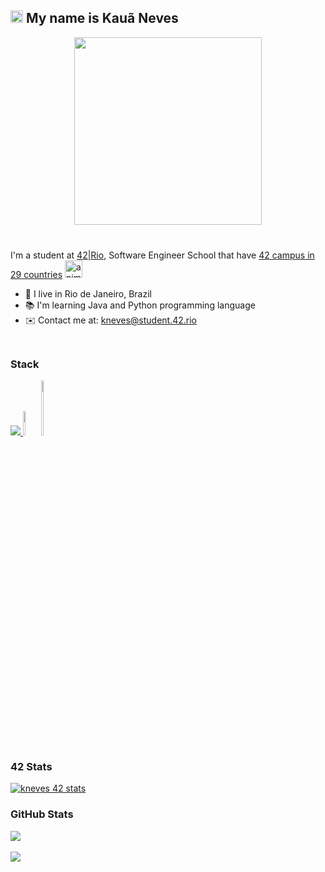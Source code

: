 ## <a href="https://www.animatedimages.org/cat-hello-523.htm"><img src="https://www.animatedimages.org/data/media/523/animated-hello-image-0002.gif" border="0" alt="animated-hello-image-0002" height="20"/></a> My name is Kauã Neves
<div align="center">
 <img src="https://github.com/DevKneves/gif-code/blob/48792cc49d633b5219833d9c79ba6db4069dd741/kneves.gif" width="300px" heigth="170px">
</div>
<img src="https://www.animatedimages.org/data/media/134/animated-dividing-line-image-0095.gif" width="100%" height="09">

<br>I'm a student at [42|Rio](https://42.rio), Software Engineer School that have [42 campus in 29 countries](https://www.42network.org/42-schools/) <a href="https://www.animatedimages.org/cat-world-globes-1667.htm"><img src="https://www.animatedimages.org/data/media/1667/animated-world-globe-image-0039.gif" border="0" alt="animated-world-globe-image-0039" whidth="40" height="28" /></a>
* 📍 I live in Rio de Janeiro, Brazil
* 📚 I'm learning Java and Python programming language
* ✉️ Contact me at: [kneves@student.42.rio](mailto:kn180732@gmail.com)
<img src="https://www.animatedimages.org/data/media/134/animated-dividing-line-image-0095.gif" width="100%" height="09">
 
</div>
 

### Stack
<p align="left">
  <a href="https://skillicons.dev">
    <img src="https://skillicons.dev/icons?i=git,python,java,c,vim,html,javascript,css,bash,cpp,spring&theme=dark"/>
  </a>
    <img src="https://github.com/raonieqr/RaoniEQR/assets/57332018/d59064a6-2bdc-4dbb-92be-ce748d5a7db5" width="5%" height="10%"/>
    <img src="https://user-images.githubusercontent.com/25181517/183892787-bca94a0e-ffcb-4eeb-8137-e0fc4e446c25.png" width="5%" height="15%"/>
</p>

### 42 Stats
<div>
<a href="https://github.com/Devkneves"><img src="https://badge42.vercel.app/api/v2/cl31w57uk011409l3prctwdhb/stats?cursusId=21&coalitionId=344" alt="kneves 42 stats" /></a>
</div>


### GitHub Stats
<div>
<a href="http://www.github.com/DevKneves"><img src="https://github-readme-streak-stats.herokuapp.com?user=raonieqr&theme=gruvbox&mode=weekly&hide_border=true" /></a>
 </div>
 <br>
 <div>
  <a href=""http://www.github.com/DevKneves""><img src="https://github-readme-stats.vercel.app/api/top-langs/?username=sori0732&langs_count=8&layout=compact&hide=css,objective-c,html&hide_border=true&custom_title=Top%20%Languages&theme=gruvbox"/></a>
 </div>
